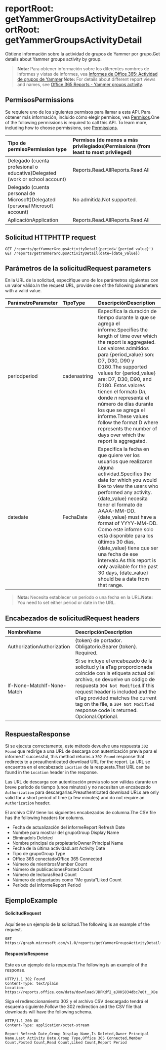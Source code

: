 # <a name="reportroot-getyammergroupsactivitydetail"></a><span data-ttu-id="4e01c-101">reportRoot: getYammerGroupsActivityDetail</span><span class="sxs-lookup"><span data-stu-id="4e01c-101">reportRoot: getYammerGroupsActivityDetail</span></span>

<span data-ttu-id="4e01c-102">Obtiene información sobre la actividad de grupos de Yammer por grupo.</span><span class="sxs-lookup"><span data-stu-id="4e01c-102">Get details about Yammer groups activity by group.</span></span>

> <span data-ttu-id="4e01c-103">**Nota:** Para obtener información sobre los diferentes nombres de informes y vistas de informes, vea [Informes de Office 365: Actividad de grupos de Yammer](https://support.office.com/client/Yammer-groups-activity-report-94dd92ec-ea73-43c6-b51f-2a11fd78aa31).</span><span class="sxs-lookup"><span data-stu-id="4e01c-103">**Note:** For details about different report views and names, see [Office 365 Reports - Yammer groups activity](https://support.office.com/client/Yammer-groups-activity-report-94dd92ec-ea73-43c6-b51f-2a11fd78aa31).</span></span>

## <a name="permissions"></a><span data-ttu-id="4e01c-104">Permisos</span><span class="sxs-lookup"><span data-stu-id="4e01c-104">Permissions</span></span>

<span data-ttu-id="4e01c-p101">Se requiere uno de los siguientes permisos para llamar a esta API. Para obtener más información, incluido cómo elegir permisos, vea [Permisos](../../../concepts/permissions_reference.md).</span><span class="sxs-lookup"><span data-stu-id="4e01c-p101">One of the following permissions is required to call this API. To learn more, including how to choose permissions, see [Permissions](../../../concepts/permissions_reference.md).</span></span>

| <span data-ttu-id="4e01c-107">Tipo de permiso</span><span class="sxs-lookup"><span data-stu-id="4e01c-107">Permission type</span></span>                        | <span data-ttu-id="4e01c-108">Permisos (de menos a más privilegiados)</span><span class="sxs-lookup"><span data-stu-id="4e01c-108">Permissions (from least to most privileged)</span></span> |
| :------------------------------------- | :--------------------------------------- |
| <span data-ttu-id="4e01c-109">Delegado (cuenta profesional o educativa)</span><span class="sxs-lookup"><span data-stu-id="4e01c-109">Delegated (work or school account)</span></span>     | <span data-ttu-id="4e01c-110">Reports.Read.All</span><span class="sxs-lookup"><span data-stu-id="4e01c-110">Reports.Read.All</span></span>                         |
| <span data-ttu-id="4e01c-111">Delegado (cuenta personal de Microsoft)</span><span class="sxs-lookup"><span data-stu-id="4e01c-111">Delegated (personal Microsoft account)</span></span> | <span data-ttu-id="4e01c-112">No admitida.</span><span class="sxs-lookup"><span data-stu-id="4e01c-112">Not supported.</span></span>                           |
| <span data-ttu-id="4e01c-113">Aplicación</span><span class="sxs-lookup"><span data-stu-id="4e01c-113">Application</span></span>                            | <span data-ttu-id="4e01c-114">Reports.Read.All</span><span class="sxs-lookup"><span data-stu-id="4e01c-114">Reports.Read.All</span></span>                         |

## <a name="http-request"></a><span data-ttu-id="4e01c-115">Solicitud HTTP</span><span class="sxs-lookup"><span data-stu-id="4e01c-115">HTTP request</span></span>

<!-- { "blockType": "ignored" } --> 

```http
GET /reports/getYammerGroupsActivityDetail(period='{period_value}')
GET /reports/getYammerGroupsActivityDetail(date={date_value})
```

## <a name="request-parameters"></a><span data-ttu-id="4e01c-116">Parámetros de la solicitud</span><span class="sxs-lookup"><span data-stu-id="4e01c-116">Request parameters</span></span>

<span data-ttu-id="4e01c-117">En la URL de la solicitud, especifique uno de los parámetros siguientes con un valor válido.</span><span class="sxs-lookup"><span data-stu-id="4e01c-117">In the request URL, provide one of the following parameters with a valid value.</span></span>

| <span data-ttu-id="4e01c-118">Parámetro</span><span class="sxs-lookup"><span data-stu-id="4e01c-118">Parameter</span></span> | <span data-ttu-id="4e01c-119">Tipo</span><span class="sxs-lookup"><span data-stu-id="4e01c-119">Type</span></span>   | <span data-ttu-id="4e01c-120">Descripción</span><span class="sxs-lookup"><span data-stu-id="4e01c-120">Description</span></span>                              |
| :-------- | :----- | :--------------------------------------- |
| <span data-ttu-id="4e01c-121">period</span><span class="sxs-lookup"><span data-stu-id="4e01c-121">period</span></span>    | <span data-ttu-id="4e01c-122">cadena</span><span class="sxs-lookup"><span data-stu-id="4e01c-122">string</span></span> | <span data-ttu-id="4e01c-123">Especifica la duración de tiempo durante la que se agrega el informe.</span><span class="sxs-lookup"><span data-stu-id="4e01c-123">Specifies the length of time over which the report is aggregated.</span></span> <span data-ttu-id="4e01c-124">Los valores admitidos para {period_value} son: D7, D30, D90 y D180.</span><span class="sxs-lookup"><span data-stu-id="4e01c-124">The supported values for {period_value} are: D7, D30, D90, and D180.</span></span> <span data-ttu-id="4e01c-125">Estos valores tienen el formato D*n*, donde *n* representa el número de días durante los que se agrega el informe.</span><span class="sxs-lookup"><span data-stu-id="4e01c-125">These values follow the format D   where    represents the number of days over which the report is aggregated.</span></span> |
| <span data-ttu-id="4e01c-126">date</span><span class="sxs-lookup"><span data-stu-id="4e01c-126">date</span></span>      | <span data-ttu-id="4e01c-127">Fecha</span><span class="sxs-lookup"><span data-stu-id="4e01c-127">Date</span></span>   | <span data-ttu-id="4e01c-128">Especifica la fecha en que quiere ver los usuarios que realizaron alguna actividad.</span><span class="sxs-lookup"><span data-stu-id="4e01c-128">Specifies the date for which you would like to view the users who performed any activity.</span></span> <span data-ttu-id="4e01c-129">{date_value} necesita tener el formato de AAAA-MM-DD.</span><span class="sxs-lookup"><span data-stu-id="4e01c-129">{date_value} must have a format of YYYY-MM-DD.</span></span> <span data-ttu-id="4e01c-130">Como este informe solo está disponible para los últimos 30 días, {date_value} tiene que ser una fecha de ese intervalo.</span><span class="sxs-lookup"><span data-stu-id="4e01c-130">As this report is only available for the past 30 days, {date_value} should be a date from that range.</span></span> |

> <span data-ttu-id="4e01c-131">**Nota:** Necesita establecer un período o una fecha en la URL.</span><span class="sxs-lookup"><span data-stu-id="4e01c-131">**Note:** You need to set either period or date in the URL.</span></span>

## <a name="request-headers"></a><span data-ttu-id="4e01c-132">Encabezados de solicitud</span><span class="sxs-lookup"><span data-stu-id="4e01c-132">Request headers</span></span>

| <span data-ttu-id="4e01c-133">Nombre</span><span class="sxs-lookup"><span data-stu-id="4e01c-133">Name</span></span>          | <span data-ttu-id="4e01c-134">Descripción</span><span class="sxs-lookup"><span data-stu-id="4e01c-134">Description</span></span>                              |
| :------------ | :--------------------------------------- |
| <span data-ttu-id="4e01c-135">Authorization</span><span class="sxs-lookup"><span data-stu-id="4e01c-135">Authorization</span></span> | <span data-ttu-id="4e01c-p104">{token} de portador. Obligatorio.</span><span class="sxs-lookup"><span data-stu-id="4e01c-p104">Bearer {token}. Required.</span></span>                |
| <span data-ttu-id="4e01c-138">If-None-Match</span><span class="sxs-lookup"><span data-stu-id="4e01c-138">If-None-Match</span></span> | <span data-ttu-id="4e01c-139">Si se incluye el encabezado de la solicitud y la eTag proporcionada coincide con la etiqueta actual del archivo, se devuelve un código de respuesta `304 Not Modified`.</span><span class="sxs-lookup"><span data-stu-id="4e01c-139">If this request header is included and the eTag provided matches the current tag on the file, a `304 Not Modified` response code is returned.</span></span> <span data-ttu-id="4e01c-140">Opcional.</span><span class="sxs-lookup"><span data-stu-id="4e01c-140">Optional.</span></span> |

## <a name="response"></a><span data-ttu-id="4e01c-141">Respuesta</span><span class="sxs-lookup"><span data-stu-id="4e01c-141">Response</span></span>

<span data-ttu-id="4e01c-142">Si se ejecuta correctamente, este método devuelve una respuesta `302 Found` que redirige a una URL de descarga con autenticación previa para el informe.</span><span class="sxs-lookup"><span data-stu-id="4e01c-142">If successful, this method returns a `302 Found` response that redirects to a preauthenticated download URL for the report.</span></span> <span data-ttu-id="4e01c-143">La URL se encuentra en el encabezado `Location` de la respuesta.</span><span class="sxs-lookup"><span data-stu-id="4e01c-143">That URL can be found in the `Location` header in the response.</span></span>

<span data-ttu-id="4e01c-144">Las URL de descarga con autenticación previa solo son válidas durante un breve período de tiempo (unos minutos) y no necesitan un encabezado `Authorization` para descargarlas.</span><span class="sxs-lookup"><span data-stu-id="4e01c-144">Preauthenticated download URLs are only valid for a short period of time (a few minutes) and do not require an `Authorization` header.</span></span>

<span data-ttu-id="4e01c-145">El archivo CSV tiene los siguientes encabezados de columna.</span><span class="sxs-lookup"><span data-stu-id="4e01c-145">The CSV file has the following headers for columns.</span></span>

- <span data-ttu-id="4e01c-146">Fecha de actualización del informe</span><span class="sxs-lookup"><span data-stu-id="4e01c-146">Report Refresh Date</span></span>
- <span data-ttu-id="4e01c-147">Nombre para mostrar del grupo</span><span class="sxs-lookup"><span data-stu-id="4e01c-147">Group Display Name</span></span>
- <span data-ttu-id="4e01c-148">Eliminado</span><span class="sxs-lookup"><span data-stu-id="4e01c-148">Is Deleted</span></span>
- <span data-ttu-id="4e01c-149">Nombre principal de propietario</span><span class="sxs-lookup"><span data-stu-id="4e01c-149">Owner Principal Name</span></span>
- <span data-ttu-id="4e01c-150">Fecha de la última actividad</span><span class="sxs-lookup"><span data-stu-id="4e01c-150">Last Activity Date</span></span>
- <span data-ttu-id="4e01c-151">Tipo de grupo</span><span class="sxs-lookup"><span data-stu-id="4e01c-151">Group Type</span></span>
- <span data-ttu-id="4e01c-152">Office 365 conectado</span><span class="sxs-lookup"><span data-stu-id="4e01c-152">Office 365 Connected</span></span>
- <span data-ttu-id="4e01c-153">Número de miembros</span><span class="sxs-lookup"><span data-stu-id="4e01c-153">Member Count</span></span>
- <span data-ttu-id="4e01c-154">Número de publicaciones</span><span class="sxs-lookup"><span data-stu-id="4e01c-154">Posted Count</span></span>
- <span data-ttu-id="4e01c-155">Número de lecturas</span><span class="sxs-lookup"><span data-stu-id="4e01c-155">Read Count</span></span>
- <span data-ttu-id="4e01c-156">Número de etiquetados como “Me gusta”</span><span class="sxs-lookup"><span data-stu-id="4e01c-156">Liked Count</span></span>
- <span data-ttu-id="4e01c-157">Período del informe</span><span class="sxs-lookup"><span data-stu-id="4e01c-157">Report Period</span></span>

## <a name="example"></a><span data-ttu-id="4e01c-158">Ejemplo</span><span class="sxs-lookup"><span data-stu-id="4e01c-158">Example</span></span>

#### <a name="request"></a><span data-ttu-id="4e01c-159">Solicitud</span><span class="sxs-lookup"><span data-stu-id="4e01c-159">Request</span></span>

<span data-ttu-id="4e01c-160">Aquí tiene un ejemplo de la solicitud.</span><span class="sxs-lookup"><span data-stu-id="4e01c-160">The following is an example of the request.</span></span>

<!-- {
  "blockType": "request",
  "name": "reportroot_getyammergroupsactivityuserdetail"
}-->

```http
GET https://graph.microsoft.com/v1.0/reports/getYammerGroupsActivityDetail(period='D7')
```

#### <a name="response"></a><span data-ttu-id="4e01c-161">Respuesta</span><span class="sxs-lookup"><span data-stu-id="4e01c-161">Response</span></span>

<span data-ttu-id="4e01c-162">Este es un ejemplo de la respuesta.</span><span class="sxs-lookup"><span data-stu-id="4e01c-162">The following is an example of the response.</span></span>

<!-- { "blockType": "ignored" } --> 

```http
HTTP/1.1 302 Found
Content-Type: text/plain
Location: https://reports.office.com/data/download/JDFKdf2_eJXKS034dbc7e0t__XDe
```

<span data-ttu-id="4e01c-163">Siga el redireccionamiento 302 y el archivo CSV descargado tendrá el esquema siguiente.</span><span class="sxs-lookup"><span data-stu-id="4e01c-163">Follow the 302 redirection and the CSV file that downloads will have the following schema.</span></span>

<!-- {
  "blockType": "response",
  "truncated": true,
  "@odata.type": "stream"
} -->

```http
HTTP/1.1 200 OK
Content-Type: application/octet-stream

Report Refresh Date,Group Display Name,Is Deleted,Owner Principal Name,Last Activity Date,Group Type,Office 365 Connected,Member Count,Posted Count,Read Count,Liked Count,Report Period
```
